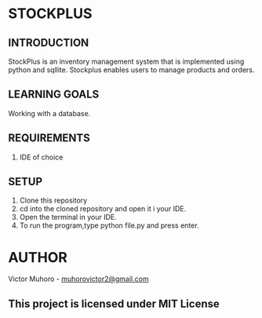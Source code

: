 # STOCKPLUS
## INTRODUCTION
StockPlus is an inventory management system that is implemented using python and sqllite. Stockplus enables users to manage products and orders.
## LEARNING GOALS
Working with a database.
## REQUIREMENTS
1. IDE of choice
## SETUP
1. Clone this repository
2. cd into the cloned repository and open it i your IDE.
3. Open the terminal in your IDE.
4. To run the program,type python file.py and press enter.
# AUTHOR
Victor Muhoro - muhorovictor2@gmail.com
## This project is licensed under MIT License
   
